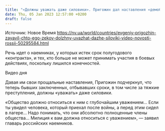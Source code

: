 ```yaml
---
title: "«Должны уважать даже силовики». Пригожин дал наставления «демобилизованным» зэкам — видео"
date: Thu, 05 Jan 2023 12:57:00 +0200
draft: false
---
```

Источник: Новое Время https://nv.ua/world/countries/evgeniy-prigozhin-zayavil-chto-ego-zekov-dolzhny-uvazhat-dazhe-siloviki-video-novosti-rossii-50295584.html


 Речь идет о наемниках, у которых истек срок полугодового «контракта», и тех, кто больше не может принимать участия в боевых действиях, поскольку лишился конечностей.

 Видео дня   

Давая им свои прощальные наставления, Пригожин подчеркнул, что теперь бывших заключенных, отбывавших сроки, в том числе за тяжкие преступления, должны «уважать» даже силовики.

«Общество должно относиться к ним с глубочайшим уважением… Если ты увидел человека, который приехал после войны, а перед этим сидел в лагере… Надо понимать, что они абсолютно полноценные члены общества… Милиция к вам должна относиться с уважением», — заявил главарь российских наемников.
